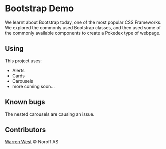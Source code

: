 # Bootstrap Demo

We learnt about Bootstrap today, one of the most popular CSS Frameworks. We explored the commonly used Bootstrap classes, and then used some of the commonly available components to create a Pokedex type of webpage.

## Using

This project uses:
- Alerts
- Cards
- Carousels
- more coming soon...

## Known bugs

The nested carousels are causing an issue.

## Contributors

[Warren West](@warren-west) &copy; Noroff AS